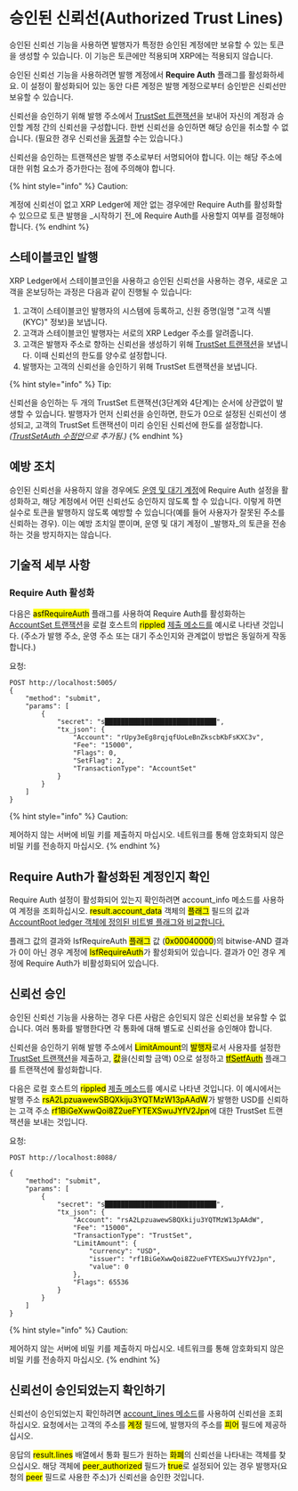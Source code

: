 # 승인된 신뢰선(Authorized Trust Lines)

승인된 신뢰선 기능을 사용하면 발행자가 특정한 승인된 계정에만 보유할 수 있는 토큰을 생성할 수 있습니다. 이 기능은 토큰에만 적용되며 XRP에는 적용되지 않습니다.

승인된 신뢰선 기능을 사용하려면 발행 계정에서 **Require Auth** 플래그를 활성화하세요. 이 설정이 활성화되어 있는 동안 다른 계정은 발행 계정으로부터 승인받은 신뢰선만 보유할 수 있습니다.

신뢰선을 승인하기 위해 발행 주소에서 [TrustSet 트랜잭션](../../references/xrp-ledger/undefined-1/undefined-1/trustset.md)을 보내어 자신의 계정과 승인할 계정 간의 신뢰선을 구성합니다. 한번 신뢰선을 승인하면 해당 승인을 취소할 수 없습니다. (필요한 경우 신뢰선을 [동결](freezing-tokens/)할 수는 있습니다.)

신뢰선을 승인하는 트랜잭션은 발행 주소로부터 서명되어야 합니다. 이는 해당 주소에 대한 위험 요소가 증가한다는 점에 주의해야 합니다.

{% hint style="info" %}
Caution:

계정에 신뢰선이 없고 XRP Ledger에 제안 없는 경우에만 Require Auth를 활성화할 수 있으므로 토큰 발행을 _시작하기 전_에 Require Auth를 사용할지 여부를 결정해야 합니다.
{% endhint %}

## 스테이블코인 발행

XRP Ledger에서 스테이블코인을 사용하고 승인된 신뢰선을 사용하는 경우, 새로운 고객을 온보딩하는 과정은 다음과 같이 진행될 수 있습니다:

1. 고객이 스테이블코인 발행자의 시스템에 등록하고, 신원 증명(일명 "고객 식별(KYC)" 정보)을 보냅니다.
2. 고객과 스테이블코인 발행자는 서로의 XRP Ledger 주소를 알려줍니다.
3. 고객은 발행자 주소로 향하는 신뢰선을 생성하기 위해 [TrustSet 트랜잭션](../../references/xrp-ledger/undefined-1/undefined-1/trustset.md)을 보냅니다. 이때 신뢰선의 한도를 양수로 설정합니다.
4. 발행자는 고객의 신뢰선을 승인하기 위해 TrustSet 트랜잭션을 보냅니다.

{% hint style="info" %}
Tip:

신뢰선을 승인하는 두 개의 TrustSet 트랜잭션(3단계와 4단계)는 순서에 상관없이 발생할 수 있습니다. 발행자가 먼저 신뢰선을 승인하면, 한도가 0으로 설정된 신뢰선이 생성되고, 고객의 TrustSet 트랜잭션이 미리 승인된 신뢰선에 한도를 설정합니다. _(_[_TrustSetAuth 수정안_](../xrp-ledger/amendments/undefined.md)_으로 추가됨.)_
{% endhint %}

## 예방 조치&#x20;

승인된 신뢰선을 사용하지 않을 경우에도 [운영 및 대기 계정](../undefined-2/undefined-6.md)에 Require Auth 설정을 활성화하고, 해당 계정에서 어떤 신뢰선도 승인하지 않도록 할 수 있습니다. 이렇게 하면 실수로 토큰을 발행하지 않도록 예방할 수 있습니다(예를 들어 사용자가 잘못된 주소를 신뢰하는 경우). 이는 예방 조치일 뿐이며, 운영 및 대기 계정이 _발행자_의 토큰을 전송하는 것을 방지하지는 않습니다.

## 기술적 세부 사항&#x20;

### Require Auth 활성화

다음은 <mark style="background-color:yellow;">asfRequireAuth</mark> 플래그를 사용하여 Require Auth를 활성화하는 [AccountSet 트랜잭션](../../references/xrp-ledger/undefined-1/undefined-1/accountset.md)을 로컬 호스트의 <mark style="background-color:yellow;">rippled</mark> [제출 메소드를](../../references/http-websocket-apis/api-1/undefined-1/submit.md) 예시로 나타낸 것입니다. (주소가 발행 주소, 운영 주소 또는 대기 주소인지와 관계없이 방법은 동일하게 작동합니다.)

요청:

```
POST http://localhost:5005/
{
    "method": "submit",
    "params": [
        {
            "secret": "s████████████████████████████",
            "tx_json": {
                "Account": "rUpy3eEg8rqjqfUoLeBnZkscbKbFsKXC3v",
                "Fee": "15000",
                "Flags": 0,
                "SetFlag": 2,
                "TransactionType": "AccountSet"
            }
        }
    ]
}
```

{% hint style="info" %}
Caution:

제어하지 않는 서버에 비밀 키를 제출하지 마십시오. 네트워크를 통해 암호화되지 않은 비밀 키를 전송하지 마십시오.
{% endhint %}

## Require Auth가 활성화된 계정인지 확인&#x20;

Require Auth 설정이 활성화되어 있는지 확인하려면 account\_info 메소드를 사용하여 계정을 조회하십시오. <mark style="background-color:yellow;">result.account\_data</mark> 객체의 <mark style="background-color:yellow;">플래그</mark> 필드의 값과 [AccountRoot ledger 객체에 정의된 비트별 플래그와 비교합니다.](../../references/xrp-ledger/ledger/ledger-1/accountroot.md)

플래그 값의 결과와 lsfRequireAuth <mark style="background-color:yellow;">플래그</mark> 값 (<mark style="background-color:yellow;">0x00040000</mark>)의 bitwise-AND 결과가 0이 아닌 경우 계정에 <mark style="background-color:yellow;">lsfRequireAuth</mark>가 활성화되어 있습니다. 결과가 0인 경우 계정에 Require Auth가 비활성화되어 있습니다.

## 신뢰선 승인

승인된 신뢰선 기능을 사용하는 경우 다른 사람은 승인되지 않은 신뢰선을 보유할 수 없습니다. 여러 통화를 발행한다면 각 통화에 대해 별도로 신뢰선을 승인해야 합니다.

신뢰선을 승인하기 위해 발행 주소에서 <mark style="background-color:yellow;">LimitAmount</mark>의 <mark style="background-color:yellow;">발행자</mark>로서 사용자를 설정한 [TrustSet 트랜잭션](../../references/xrp-ledger/undefined-1/undefined-1/trustset.md)을 제출하고, <mark style="background-color:yellow;">값</mark>을(신뢰할 금액) 0으로 설정하고 [<mark style="background-color:yellow;">tfSetfAuth</mark>](../../references/xrp-ledger/undefined-1/undefined-1/trustset.md) 플래그를 트랜잭션에 활성화합니다.

다음은 로컬 호스트의 <mark style="background-color:yellow;">rippled</mark> [제출 메소드](../../references/http-websocket-apis/api-1/undefined-1/submit.md)를 예시로 나타낸 것입니다. 이 예시에서는 발행 주소 <mark style="background-color:yellow;">rsA2LpzuawewSBQXkiju3YQTMzW13pAAdW</mark>가 발행한 USD를 신뢰하는 고객 주소 <mark style="background-color:yellow;">rf1BiGeXwwQoi8Z2ueFYTEXSwuJYfV2Jpn</mark>에 대한 TrustSet 트랜잭션을 보내는 것입니다.

요청:

```
POST http://localhost:8088/

{
    "method": "submit",
    "params": [
        {
            "secret": "s████████████████████████████",
            "tx_json": {
                "Account": "rsA2LpzuawewSBQXkiju3YQTMzW13pAAdW",
                "Fee": "15000",
                "TransactionType": "TrustSet",
                "LimitAmount": {
                    "currency": "USD",
                    "issuer": "rf1BiGeXwwQoi8Z2ueFYTEXSwuJYfV2Jpn",
                    "value": 0
                },
                "Flags": 65536
            }
        }
    ]
}
```

{% hint style="info" %}
Caution:

제어하지 않는 서버에 비밀 키를 제출하지 마십시오. 네트워크를 통해 암호화되지 않은 비밀 키를 전송하지 마십시오.
{% endhint %}

## 신뢰선이 승인되었는지 확인하기

신뢰선이 승인되었는지 확인하려면 [account\_lines 메소드](../../references/http-websocket-apis/api-1/undefined/account\_lines.md)를 사용하여 신뢰선을 조회하십시오. 요청에서는 고객의 주소를 <mark style="background-color:yellow;">계정</mark> 필드에, 발행자의 주소를 <mark style="background-color:yellow;">피어</mark> 필드에 제공하십시오.

응답의 <mark style="background-color:yellow;">result.lines</mark> 배열에서 통화 필드가 원하는 <mark style="background-color:yellow;">화폐</mark>의 신뢰선을 나타내는 객체를 찾으십시오. 해당 객체에 <mark style="background-color:yellow;">peer\_authorized</mark> 필드가 <mark style="background-color:yellow;">true</mark>로 설정되어 있는 경우 발행자(요청의 <mark style="background-color:yellow;">peer</mark> 필드로 사용한 주소)가 신뢰선을 승인한 것입니다.
